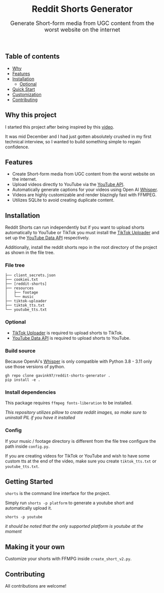 <h1 align="center">Reddit Shorts Generator</h1>
<p align="center" style="font-size: large;">Generate Short-form media from UGC
content from the worst website on the internet</p> <br>

## Table of contents
- [Why](#why-this-project)
- [Features](#features)
- [Installation](#installation)
    - [Optional](#optional)
- [Quick Start](#getting-started)
- [Customization](#making-it-your-own)
- [Contributing](#contributing)


## Why this project
I started this project after being inspired by this
[video](https://youtu.be/_BsgckzDeRI?si=p18GIlR5urz-Pues).

It was mid December and I had just gotten absolutely crushed
in my first technical interview, so I wanted to build
something simple to regain confidence.


## Features
- Create Short-form media from UGC content from the worst website on the
  internet.
- Upload videos directly to YouTube via the [YouTube
  API](https://developers.google.com/youtube/v3).
- Automatically generate captions for your videos using Open AI
  [Whisper](https://github.com/openai/whisper).
- Videos are highly customizable and render blazingly fast with FFMPEG.
- Utilizes SQLite to avoid creating duplicate content.


## Installation
Reddit Shorts can run independently but if you want to upload shorts
automatically to YouTube or TikTok you must install the [TikTok
Uploader](https://github.com/wkaisertexas/tiktok-uploader) and set up the
[YouTube Data API](https://developers.google.com/youtube/v3) respectively.

Additionally, install the reddit shorts repo in the root directory of the
project as shown in the file tree.

### File tree

```
├── client_secrets.json
├── cookies.txt
├── [reddit-shorts]
├── resources
│   ├── footage
│   └── music
├── tiktok-uploader
├── tiktok_tts.txt
└── youtube_tts.txt
```

### Optional
- [TikTok Uploader](https://github.com/wkaisertexas/tiktok-uploader) is required to upload shorts to TikTok.
- [YouTube Data API](https://developers.google.com/youtube/v3) is required to upload shorts to YouTube.

### Build source
Because OpenAi's [Whisper](https://github.com/openai/whisper) is only compatible
with Python 3.8 - 3.11 only use those versions of python.

```
gh repo clone gavink97/reddit-shorts-generator .
pip install -e .
```

### Install dependencies
This package requires `ffmpeg fonts-liberation` to be installed.

*This repository utilizes pillow to create reddit images, so make sure to
uninstall PIL if you have it installed*

### Config
If your music / footage directory is different from the file tree configure the
path inside `config.py`.

If you are creating videos for TikTok or YouTube and wish to have some custom
tts at the end of the video, make sure you
create `tiktok_tts.txt` or `youtube_tts.txt`.


## Getting Started
`shorts` is the command line interface for the project. 

Simply run `shorts -p platform` to generate a youtube short and automatically
upload it.

`shorts -p youtube`

*it should be noted that the only supported platform is youtube at
the moment*


## Making it your own
Customize your shorts with FFMPG inside `create_short_v2.py`.


## Contributing
All contributions are welcome!
